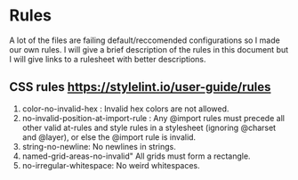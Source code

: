 # Rules
A lot of the files are failing default/reccomended configurations so I made our own rules. I will give a brief description of the rules in this
document but I will give links to a rulesheet with better descriptions. 

## CSS rules https://stylelint.io/user-guide/rules
1. color-no-invalid-hex : Invalid hex colors are not allowed. 
2. no-invalid-position-at-import-rule : Any @import rules must precede all other valid at-rules and style rules in a stylesheet (ignoring @charset and @layer), or else the @import rule is invalid.
3. string-no-newline: No newlines in strings. 
4. named-grid-areas-no-invalid" All grids must form a rectangle.
5. no-irregular-whitespace: No weird whitespaces. 
